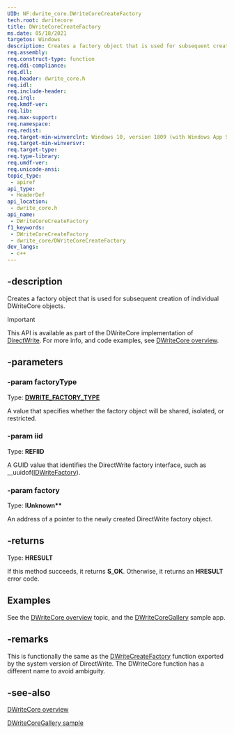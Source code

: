 ```yaml
---
UID: NF:dwrite_core.DWriteCoreCreateFactory
tech.root: dwritecore
title: DWriteCoreCreateFactory
ms.date: 05/18/2021
targetos: Windows
description: Creates a factory object that is used for subsequent creation of individual DWriteCore objects.
req.assembly: 
req.construct-type: function
req.ddi-compliance: 
req.dll: 
req.header: dwrite_core.h
req.idl: 
req.include-header: 
req.irql: 
req.kmdf-ver: 
req.lib: 
req.max-support: 
req.namespace: 
req.redist: 
req.target-min-winverclnt: Windows 10, version 1809 (with Windows App SDK 0.5 or later)
req.target-min-winversvr: 
req.target-type: 
req.type-library: 
req.umdf-ver: 
req.unicode-ansi: 
topic_type:
 - apiref
api_type:
 - HeaderDef
api_location:
 - dwrite_core.h
api_name:
 - DWriteCoreCreateFactory
f1_keywords:
 - DWriteCoreCreateFactory
 - dwrite_core/DWriteCoreCreateFactory
dev_langs:
 - c++
---
```


## -description

Creates a factory object that is used for subsequent creation of individual DWriteCore objects.

> [!IMPORTANT]
> This API is available as part of the DWriteCore implementation of [DirectWrite](/windows/win32/directwrite/direct-write-portal). For more info, and code examples, see [DWriteCore overview](/windows/win32/directwrite/dwritecore-overview).

## -parameters

### -param factoryType

Type: <b><a href="/windows/win32/api/dwrite/ne-dwrite-dwrite_factory_type">DWRITE_FACTORY_TYPE</a></b>

A value that specifies whether the factory object will be shared, isolated, or restricted.

### -param iid

Type: <b>REFIID</b>

A GUID value that identifies the DirectWrite factory interface, such as __uuidof(<a href="/windows/win32/api/dwrite/nn-dwrite-idwritefactory">IDWriteFactory</a>).

### -param factory

Type: <b>IUnknown**</b>

An address of a pointer to the newly created DirectWrite factory object.

## -returns

Type: <b>HRESULT</b>

If this method succeeds, it returns **S_OK**. Otherwise, it returns an **HRESULT** error code.

## Examples

See the [DWriteCore overview](/windows/win32/directwrite/dwritecore-overview) topic, and the [DWriteCoreGallery](https://github.com/microsoft/Project-Reunion-Samples/tree/main/DWriteCore/DWriteCoreGallery) sample app.

## -remarks

This is functionally the same as the [DWriteCreateFactory](/windows/win32/api/dwrite/nf-dwrite-dwritecreatefactory) function exported by the system version of DirectWrite. The DWriteCore function has a different name to avoid ambiguity.

## -see-also

[DWriteCore overview](/windows/win32/directwrite/dwritecore-overview)

[DWriteCoreGallery sample](https://github.com/microsoft/Project-Reunion-Samples/tree/main/DWriteCore/DWriteCoreGallery)
